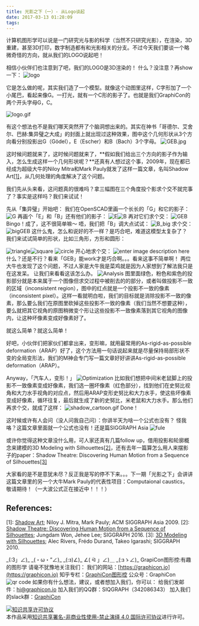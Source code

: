 ```yaml
---
title: 光影之下（一）- 从Logo谈起
date: 2017-03-13 01:28:09
tags:
---
```

计算机图形学可以说是一门研究光与影的科学（当然不只研究光影），在渲染，3D重建，甚至3D打印，数字制造都有和光影相关的分支。不过今天我们要谈一个略微奇怪的方向，就从我们的LOGO说起吧！
<!--more-->
相信小伙伴们也注意到了吧，我们的LOGO是3D渲染的！
什么？没注意？再show一下：
![logo](https://ooo.0o0.ooo/2017/03/13/58c5e9d32d311.png)

它是怎么做的呢，其实我们造了一个模型。就像这个动图里这样，C字形加了一个小尾巴，看起来像G。一打光，就有一个C形的影子了。也就是我们GraphiCon的两个开头字母G，C。

![logo.gif](https://ooo.0o0.ooo/2017/03/10/58c298ad8760d.gif)

有这个想法也不是我们哪天突然开了个脑洞想出来的。其实在神书「哥德尔、艾舍尔、巴赫:集异璧之大成」的封面上就出现过这种效果，图中这个几何形状从3个方向看分别投影出G（Gödel），E（Escher）和B（Bach）3个字母。
![GEB.jpg](https://ooo.0o0.ooo/2017/03/14/58c6ef95c06ac.jpg)

这时候问题就来了，这时候问题就来了，**假如我们给出三个方向的影子作为输入，怎么生成这样一个几何形状呢？**还真有人想过这个事，2009年，现在都已经成为超级大牛的Niloy Mitra和Mark Pauly就发了这样一篇文章，名叫Shadow Art[[1]](#references)，从几何处理的角度解决了这个问题。

我们先从头来看，这问题真的很难吗？拿三幅图在三个角度投个影求个交不就完事了？事实是这样吗？我们来试试！

先从「集异璧」开始吧：
我们在OpenSCAD里画一个长长的「G」和它的影子：
![G](https://i.imgur.com/yubQ8LQ.png)
再画个「E」和「B」还有他们的影子：
![E](https://i.imgur.com/pA2LL96.png)![B](https://i.imgur.com/pdNMF82.png)
再对它们求个交：
![GEB](https://i.imgur.com/VXQCjuK.png)
Bingo！成了，这不很简单嘛～
唔，我们把「B」调大点试试：
![B_big](https://i.imgur.com/ZnrJwai.png)
求个交：
![bigGEB](https://i.imgur.com/MAbl3Fk.png)
这什么鬼，怎么和说好的不一样？是巧合吧，难道这模型太复杂了？
我们来试试简单的形状，比如三角形，方形和圆形：

![triangle](https://i.imgur.com/bN8pqLY.png)![square](https://i.imgur.com/0GR7Pk4.png)
![circle](https://i.imgur.com/6NdKLOj.png)
开心地求个交：
![enter image description here](https://i.imgur.com/uO4NYuK.png)
什么？还是不行？看来「GEB」能work才是巧合啊。。。看来这事不简单啊！
两位大牛也发现了这个问题，不过人家是大牛我是菜鸡就是因为人家想到了解法我只是在这发呆。
让我们来看看这该怎么办。
![Analysis](https://i.imgur.com/ABlkDSh.png)
图里面绿色，粉色和紫色的投影部分就是本来属于一个图像但求交过程中被削去的的部分，或者叫做投影不一致的区域（inconsistent region），图中的红点就是一个投影不一致的像素（inconsistent pixel）。这样一看就明白啦，我们的目标就是消除投影不一致的像素，那么要么我们在原图里砍掉这些投影不一致的像素（我们当然不想要这种），要么就把其它视角的原图稍微变个形让这些投影不一致像素落到其它视角的图像内，让这种坏像素变成好像素好了。


就这么简单？就这么简单！


好吧，小伙伴们把家伙们都拿出来，变形嘛，就用最常用的As-rigid-as-possible deformation（ARAP）好了，这个方法用一句话说起来就是尽量保持局部形状不变的全局变形法，我们的M神会专门写一篇文章好好讲讲As-rigid-as-possible deformation（ARAP）。

Anyway，「汽车人，变形！」
![Optimization](https://i.imgur.com/fAhb1rL.png)
比如我们想把中间米老鼠脚上的投影不一致像素变成好像素，我们选一圈坏像素（红色部分），找到他们在史努比视角和大力水手视角的对应点，然后用ARAP变形史努比和大力水手，使这些坏像素变成好像素，循环往复，最后就生成了新的史努比，米老鼠和大力水手。那么他们再求个交，就成了这样：
![shadow_cartoon.gif](https://ooo.0o0.ooo/2017/03/14/58c7440edff04.gif)
Done！

这时候或许有人会问（没人问我自己问）：你讲半天为啥一个公式也没有？
怪我咯？这篇文章里面就一个公式也没有！还是篇SIGGRAPH Asia
![fule](https://i.imgur.com/iPN4p8E.jpg)

或许你觉得这种文章没什么用，可人家还真有几篇follow up，借用投影和轮廓概念来建模的3D Modeling with Silhouettes[[2]](#references)，还有去年一篇算怎么用人来摆影子的paper：Shadow Theatre: Discovering Human Motion from a Sequence of Silhouettes[[3]](#references)

大家看的是不是意犹未尽？反正我是写的停不下来。。。下一期「光影之下」会讲讲这篇文章里的另一个大牛Mark Pauly的代表性项目：Computaional caustics，敬请期待！（一大波公式正在接近中！！！）
## References:
[1]: [Shadow Art](http://vecg.cs.ucl.ac.uk/Projects/SmartGeometry/shadowArt/shadowArt_sigA_09.html); Niloy J. Mitra, Mark Pauly; ACM SIGGRAPH Asia 2009.
[2]: [Shadow Theatre: Discovering Human Motion from a Sequence of Silhouettes](http://mrl.snu.ac.kr/research/ProjectShadowTheatre/ShadowTheatre.htm); Jungdam Won, Jehee Lee; SIGGRAPH 2016.
[3]: [3D Modeling with Silhouettes](http://www.alecrivers.com/3dmodelingwithsilhouettes/); Alec Rivers, Frédo Durand, Takeo Igarashi; SIGGRAPH 2010.

\_(:3」∠)\_ \_(・ω・”∠)\_ \_(:з)∠)\_ ∠( ᐛ 」∠)＿ \_(:зゝ∠)\_
GrapiCon图形控:有趣的图形学
请毫不犹豫地关注我们：
我们的网站：[https://graphicon.io](https://graphicon.io)
知乎专栏：[GraphiCon图形控](https://zhuanlan.zhihu.com/graphicon)
公众号：GraphiCon
![qr code](https://ooo.0o0.ooo/2017/03/14/58c7de193d7ac.png)
如果你有什么想法，建议，或者想加入我们，你可以：
给我们发邮件：[hi@graphicon.io](mailto:hi@graphicon.io)
加入我们的QQ群：SIQGRAPH（342086343）
加入我们的slack群：[GraphiCon](https://graphicon.slack.com/)

<a rel="license" href="http://creativecommons.org/licenses/by-nc-nd/4.0/"><img alt="知识共享许可协议" style="border-width:0" src="https://i.creativecommons.org/l/by-nc-nd/4.0/88x31.png" /></a><br />本作品采用<a rel="license" href="http://creativecommons.org/licenses/by-nc-nd/4.0/">知识共享署名-非商业性使用-禁止演绎 4.0 国际许可协议</a>进行许可。

